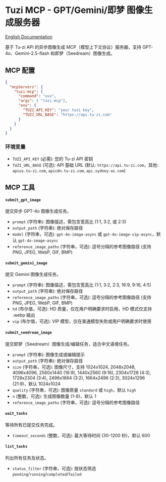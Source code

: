# Tuzi MCP - GPT/Gemini/即梦 图像生成服务器

[English Documentation](README.md)

基于 Tu-zi API 的异步图像生成 MCP（模型上下文协议）服务器，支持 GPT-4o、Gemini-2.5-flash 和即梦（Seedream）图像生成。

## MCP 配置

```json
{
  "mcpServers": {
    "tuzi-mcp": {
      "command": "uvx",
      "args": [ "tuzi-mcp"],
      "env": {
        "TUZI_API_KEY": "your tuzi key",
        "TUZI_URL_BASE": "https://api.tu-zi.com"
      }
    }
  }
}
```

### 环境变量

- `TUZI_API_KEY` (必需): 您的 Tu-zi API 密钥
- `TUZI_URL_BASE` (可选): API 基础 URL (默认: `https://api.tu-zi.com`，其他: `apius.tu-zi.com`, `apicdn.tu-zi.com`, `api.sydney-ai.com`)

## MCP 工具

#### `submit_gpt_image`
提交异步 GPT-4o 图像生成任务。
- `prompt` (字符串): 图像描述，需包含宽高比 (1:1, 3:2, 或 2:3)
- `output_path` (字符串): 绝对保存路径
- `model` (字符串，可选): `gpt-4o-image-async` 或 `gpt-4o-image-vip-async`，默认 `gpt-4o-image-async`
- `reference_image_paths` (字符串，可选): 逗号分隔的参考图像路径 (支持 PNG, JPEG, WebP, GIF, BMP)

#### `submit_gemini_image`
提交 Gemini 图像生成任务。
- `prompt` (字符串): 图像描述，需包含宽高比 (1:1, 3:2, 2:3, 16:9, 9:16, 4:5)
- `output_path` (字符串): 绝对保存路径
- `reference_image_paths` (字符串，可选): 逗号分隔的参考图像路径 (支持 PNG, JPEG, WebP, GIF, BMP)
- `hd` (布尔值，可选): HD 质量，仅在用户明确要求时启用，HD 模式仅支持 .webp 输出
- `vip` (布尔值，可选): VIP 模型，仅在普通模型失败或用户明确要求时使用

#### `submit_seedream_image`
提交即梦（Seedream）图像生成/编辑任务，适合中文语境任务。
- `prompt` (字符串): 图像生成或编辑提示
- `output_path` (字符串): 绝对保存路径
- `size` (字符串，可选): 图像尺寸，支持 1024x1024, 2048x2048, 4096x4096, 2560x1440 (16:9), 1440x2560 (9:16), 2304x1728 (4:3), 1728x2304 (3:4), 2496x1664 (3:2), 1664x2496 (2:3), 3024x1296 (21:9)，默认 1024x1024
- `quality` (字符串，可选): 图像质量 `standard` 或 `high`，默认 `high`
- `n` (整数，可选): 生成图像数量 (1-8)，默认 1
- `reference_image_paths` (字符串，可选): 逗号分隔的参考图像路径

#### `wait_tasks`
等待所有已提交任务完成。
- `timeout_seconds` (整数，可选): 最大等待时间 (30-1200 秒)，默认 600

#### `list_tasks`
列出所有任务及状态。
- `status_filter` (字符串，可选): 按状态筛选 `pending`/`running`/`completed`/`failed`